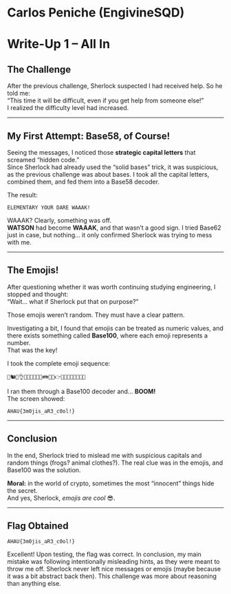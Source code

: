 # Carlos Peniche (EngivineSQD)
# Write-Up 1 – All In

## The Challenge
After the previous challenge, Sherlock suspected I had received help. So he told me:  
“This time it will be difficult, even if you get help from someone else!”  
I realized the difficulty level had increased.

---

## My First Attempt: Base58, of Course!
Seeing the messages, I noticed those **strategic capital letters** that screamed “hidden code.”  
Since Sherlock had already used the “solid bases” trick, it was suspicious, as the previous challenge was about bases. I took all the capital letters, combined them, and fed them into a Base58 decoder.

The result:
```
ELEMENTARY YOUR DARE WAAAK!
```

WAAAK? Clearly, something was off.  
**WATSON** had become **WAAAK**, and that wasn’t a good sign. I tried Base62 just in case, but nothing… it only confirmed Sherlock was trying to mess with me.

---

## The Emojis!
After questioning whether it was worth continuing studying engineering, I stopped and thought:  
“Wait… what if Sherlock put that on purpose?”  

Those emojis weren’t random. They must have a clear pattern.  

Investigating a bit, I found that emojis can be treated as numeric values, and there exists something called **Base100**, where each emoji represents a number.  
That was the key!

I took the complete emoji sequence:
```
🐸🐿🐸👌👲🐪👤🐧👡👠👪👖👘👉🐪👖👚🐧👦👣🐘👴
```

I ran them through a Base100 decoder and… **BOOM!**  
The screen showed:
```
AHAU{3m0jis_aR3_c0ol!}
```

---

## Conclusion
In the end, Sherlock tried to mislead me with suspicious capitals and random things (frogs? animal clothes?). The real clue was in the emojis, and Base100 was the solution.

**Moral:** in the world of crypto, sometimes the most “innocent” things hide the secret.  
And yes, Sherlock, *emojis are cool* 😎.

---

## Flag Obtained
```
AHAU{3m0jis_aR3_c0ol!}
```

Excellent! Upon testing, the flag was correct. In conclusion, my main mistake was following intentionally misleading hints, as they were meant to throw me off. Sherlock never left nice messages or emojis (maybe because it was a bit abstract back then). This challenge was more about reasoning than anything else.